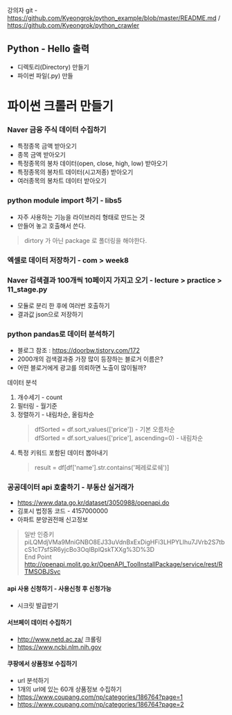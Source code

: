 강의자 git - https://github.com/Kyeongrok/python_example/blob/master/README.md / https://github.com/Kyeongrok/python_crawler
## Python - Hello 출력
- 디렉토리(Directory) 만들기
- 파이썬 파일(.py) 만들

# 파이썬 크롤러 만들기
### Naver 금융 주식 데이터 수집하기
- 특정종목 금액 받아오기
- 종목 금액 받아오기
- 특정종목의 봉차 데이터(open, close, high,  low) 받아오기
- 특정종목의 봉차트 데이터(시고저종) 받아오기
- 여러종목의 봉차트 데이터 받아오기

### python module import 하기 - libs5
- 자주 사용하는 기능을 라이브러리 형태로 만드는 것
- 만들어 놓고 호출해서 쓴다.
> dirtory 가 아닌 package 로 폴더링을 해야한다.

### 엑셀로 데이터 저장하기 - com > week8

### Naver 검색결과 100개씩 10페이지 가지고 오기 - lecture > practice > 11_stage.py
- 모듈로 분리 한 후에 여러번 호출하기
- 결과값 json으로 저장하기

### python pandas로 데이터 분석하기 
- 블로그 참조 : https://doorbw.tistory.com/172
- 2000개의 검색결과중 가장 많이 등장하는 블로거 이름은?
- 어떤 블로거에게 광고를 의뢰하면 노출이 많이될까?

데이터 분석
1. 개수세기 - count
1. 필터링 - 월기준
1. 정렬하기 - 내림차순, 올림차순
    > dfSorted = df.sort_values(['price']) - 기본 오름차순  
    dfSorted = df.sort_values(['price'], ascending=0) - 내림차순
1. 특정 키워드 포함된 데이터 뽑아내기
    > result = df[df['name'].str.contains('페레로로쉐')]

### 공공데이터 api 호출하기 - 부동산 실거래가
- https://www.data.go.kr/dataset/3050988/openapi.do 
- 김포시 법정동 코드 - 4157000000
- 아파트 분양권전매 신고정보
> 일반 인증키  
> piLQMdjVMa9MniGNBO8EJ33uVdnBxExDigHFi3LHPYLlhu7JVrb2S7tbcS1cT7sfSR6yjcBo3OqIBplQskTXXg%3D%3D  
> End Point  
> http://openapi.molit.go.kr/OpenAPI_ToolInstallPackage/service/rest/RTMSOBJSvc

#### api 사용 신청하기 - 사용신청 후 신청가능
- 시크릿 발급받기

#### 서브페이 데이터 수집하기
- http://www.netd.ac.za/ 크롤링
- https://www.ncbi.nlm.nih.gov

#### 쿠팡에서 상품정보 수집하기 
- url 분석하기
- 1개의 url에 있는 60개 상품정보 수집하기
- https://www.coupang.com/np/categories/186764?page=1
- https://www.coupang.com/np/categories/186764?page=2

